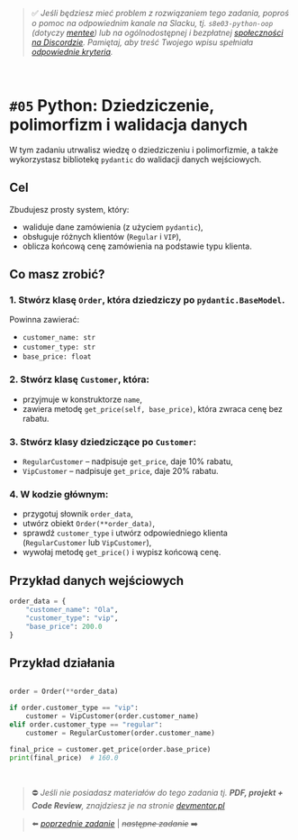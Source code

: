 > :white_check_mark: *Jeśli będziesz mieć problem z rozwiązaniem tego zadania, poproś o pomoc na odpowiednim kanale na Slacku, tj. `s8e03-python-oop` (dotyczy [mentee](https://devmentor.pl/mentoring-javascript/)) lub na ogólnodostępnej i bezpłatnej [społeczności na Discordzie](https://devmentor.pl/discord). Pamiętaj, aby treść Twojego wpisu spełniała [odpowiednie kryteria](https://devmentor.pl/jak-prosic-o-pomoc/).*

&nbsp;

# `#05` Python: Dziedziczenie, polimorfizm i walidacja danych

W tym zadaniu utrwalisz wiedzę o dziedziczeniu i polimorfizmie, a także wykorzystasz bibliotekę `pydantic` do walidacji danych wejściowych.

## Cel

Zbudujesz prosty system, który:

- waliduje dane zamówienia (z użyciem `pydantic`),
- obsługuje różnych klientów (`Regular` i `VIP`),
- oblicza końcową cenę zamówienia na podstawie typu klienta.


## Co masz zrobić?

### 1. Stwórz klasę `Order`, która dziedziczy po `pydantic.BaseModel`.  
Powinna zawierać:

- `customer_name: str`
- `customer_type: str`
- `base_price: float`

### 2. Stwórz klasę `Customer`, która:

- przyjmuje w konstruktorze `name`,
- zawiera metodę `get_price(self, base_price)`, która zwraca cenę bez rabatu.

### 3. Stwórz klasy dziedziczące po `Customer`:

- `RegularCustomer` – nadpisuje `get_price`, daje 10% rabatu,
- `VipCustomer` – nadpisuje `get_price`, daje 20% rabatu.

### 4. W kodzie głównym:

- przygotuj słownik `order_data`,
- utwórz obiekt `Order(**order_data)`,
- sprawdź `customer_type` i utwórz odpowiedniego klienta (`RegularCustomer` lub `VipCustomer`),
- wywołaj metodę `get_price()` i wypisz końcową cenę.


## Przykład danych wejściowych

```python
order_data = {
    "customer_name": "Ola",
    "customer_type": "vip",
    "base_price": 200.0
}
```
## Przykład działania

```Python

order = Order(**order_data)

if order.customer_type == "vip":
    customer = VipCustomer(order.customer_name)
elif order.customer_type == "regular":
    customer = RegularCustomer(order.customer_name)

final_price = customer.get_price(order.base_price)
print(final_price)  # 160.0

```

&nbsp;
> :no_entry: *Jeśli nie posiadasz materiałów do tego zadania tj. **PDF, projekt + Code Review**, znajdziesz je na stronie [devmentor.pl](https://devmentor.pl/workshop-python-oop)*

> :arrow_left: [*poprzednie zadanie*](./../04) | ~~*następne zadanie*~~ :arrow_right:
